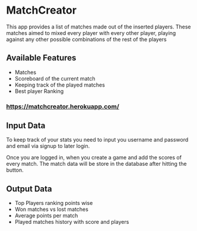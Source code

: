 # MatchCreator

This app provides a list of matches made out of the inserted players. These matches aimed to mixed every player with every other player, playing against any other possible combinations of the rest of the players

## Available Features

<ul>
  <li> Matches </li>
  <li> Scoreboard of the current match </li>
  <li> Keeping track of the played matches  </li>
  <li> Best player Ranking </li>

  </ul>

### <a href="https://matchcreator.herokuapp.com/"> https://matchcreator.herokuapp.com/</a>

## Input Data

<p> To keep track of your stats you need to input you username and password and email via signup to later login. </p>

<p> Once you are logged in, when you create a game and add the scores of every match. The match data will be store in the database  after hitting the button.</p>

## Output Data

<p>  </p>
<ul>
  <li> Top Players ranking points wise </li>
  <li> Won matches vs lost matches</li>
  <li> Average points per match </li>
  <li> Played matches history with score and players</li>

  </ul>
<p> </p>
